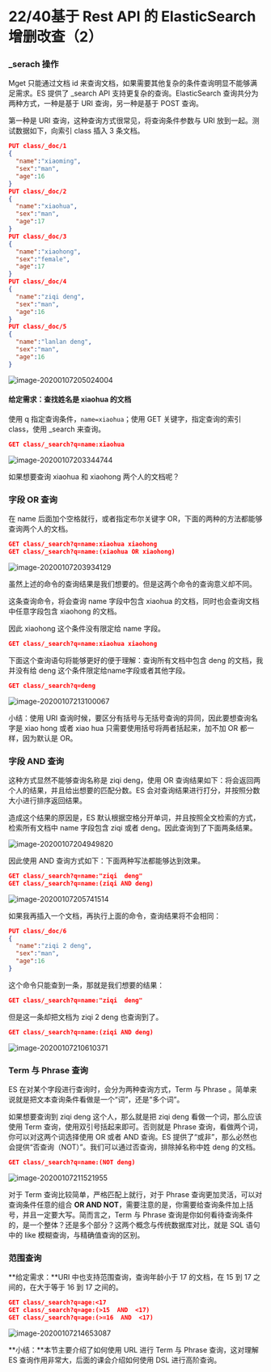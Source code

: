 # 22/40基于 Rest API 的 ElasticSearch 增删改查（2）

### _serach 操作

Mget 只能通过文档 id 来查询文档，如果需要其他复杂的条件查询明显不能够满足需求。ES 提供了 _search API 支持更复杂的查询。ElasticSearch 查询共分为两种方式，一种是基于 URI 查询，另一种是基于 POST 查询。

第一种是 URI 查询，这种查询方式很常见，将查询条件参数与 URI 放到一起。测试数据如下，向索引 class 插入 3 条文档。

```json
PUT class/_doc/1
{
  "name":"xiaoming",
  "sex":"man",
  "age":16
}
PUT class/_doc/2
{
  "name":"xiaohua",
  "sex":"man",
  "age":17
}
PUT class/_doc/3
{
  "name":"xiaohong",
  "sex":"female",
  "age":17
}
PUT class/_doc/4
{
  "name":"ziqi deng",
  "sex":"man",
  "age":16
}
PUT class/_doc/5
{
  "name":"lanlan deng",
  "sex":"man",
  "age":16
}
```

![image-20200107205024004](https://images.gitbook.cn/2020-04-07-063323.png)

#### **给定需求：查找姓名是 xiaohua 的文档**

使用 q 指定查询条件，`name=xiaohua`；使用 GET 关键字，指定查询的索引 class，使用 _search 来查询。

```json
GET class/_search?q=name:xiaohua
```

![image-20200107203344744](https://images.gitbook.cn/2020-04-07-063325.png)

如果想要查询 xiaohua 和 xiaohong 两个人的文档呢？

### 字段 OR 查询

在 name 后面加个空格就行，或者指定布尔关键字 OR，下面的两种的方法都能够查询两个人的文档。

```json
GET class/_search?q=name:xiaohua xiaohong
GET class/_search?q=name:(xiaohua OR xiaohong)
```

![image-20200107203934129](https://images.gitbook.cn/2020-04-07-063327.png)

虽然上述的命令的查询结果是我们想要的。但是这两个命令的查询意义却不同。

这条查询命令，将会查询 name 字段中包含 xiaohua 的文档，同时也会查询文档中任意字段包含 xiaohong 的文档。

因此 xiaohong 这个条件没有限定给 name 字段。

```json
GET class/_search?q=name:xiaohua xiaohong
```

下面这个查询语句将能够更好的便于理解：查询所有文档中包含 deng 的文档，我并没有给 deng 这个条件限定给name字段或者其他字段。

```json
GET class/_search?q=deng
```

![image-20200107213100067](https://images.gitbook.cn/2020-04-07-63328.png)

小结：使用 URI 查询时候，要区分有括号与无括号查询的异同，因此要想查询名字是 xiao hong 或者 xiao hua 只需要使用括号将两者括起来，加不加 OR 都一样，因为默认是 OR。

### 字段 AND 查询

这种方式显然不能够查询名称是 ziqi deng，使用 OR 查询结果如下：将会返回两个人的结果，并且给出想要的匹配分数。ES 会对查询结果进行打分，并按照分数大小进行排序返回结果。

造成这个结果的原因是，ES 默认根据空格分开单词，并且按照全文检索的方式，检索所有文档中 name 字段包含 ziqi 或者 deng。因此查询到了下面两条结果。

![image-20200107204949820](https://images.gitbook.cn/2020-04-07-063328.png)

因此使用 AND 查询方式如下：下面两种写法都能够达到效果。

```json
GET class/_search?q=name:"ziqi  deng"
GET class/_search?q=name:(ziqi AND deng)
```

![image-20200107205741514](https://images.gitbook.cn/2020-04-07-063329.png)

如果我再插入一个文档，再执行上面的命令，查询结果将不会相同：

```json
PUT class/_doc/6
{
  "name":"ziqi 2 deng",
  "sex":"man",
  "age":16
}
```

这个命令只能查到一条，那就是我们想要的结果：

```json
GET class/_search?q=name:"ziqi  deng"
```

但是这一条却把文档为 ziqi 2 deng 也查询到了。

```json
GET class/_search?q=name:(ziqi AND deng)
```

![image-20200107210610371](https://images.gitbook.cn/0dcc41b0-7d7f-11ea-9792-81939fbf7f0c)

### Term 与 Phrase 查询

ES 在对某个字段进行查询时，会分为两种查询方式，Term 与 Phrase 。简单来说就是把文本查询条件看做是一个“词”，还是“多个词”。

如果想要查询到 ziqi deng 这个人，那么就是把 ziqi deng 看做一个词，那么应该使用 Term 查询，使用双引号括起来即可。否则就是 Phrase 查询，看做两个词，你可以对这两个词选择使用 OR 或者 AND 查询。ES 提供了“或非”，那么必然也会提供“否查询（NOT）”。我们可以通过否查询，排除掉名称中姓 deng 的文档。

```json
GET class/_search?q=name:(NOT deng)
```

![image-20200107211521955](https://images.gitbook.cn/2020-04-07-063330.png)

对于 Term 查询比较简单，严格匹配上就行，对于 Phrase 查询更加灵活，可以对查询条件任意的组合 **OR AND NOT**，需要注意的是，你需要给查询条件加上括号，并且一定要大写。简而言之，Term 与 Phrase 查询是你如何看待查询条件的，是一个整体？还是多个部分？这两个概念与传统数据库对比，就是 SQL 语句中的 like 模糊查询，与精确值查询的区别。

### 范围查询

**给定需求：**URI 中也支持范围查询，查询年龄小于 17 的文档，在 15 到 17 之间的，在大于等于 16 到 17 之间的。

```JSON
GET class/_search?q=age:<17
GET class/_search?q=age:(>15  AND  <17)
GET class/_search?q=age:(>=16  AND  <17)
```

![image-20200107214653087](https://images.gitbook.cn/2020-04-07-063331.png)

**小结：**本节主要介绍了如何使用 URL 进行 Term 与 Phrase 查询，这对理解 ES 查询作用非常大，后面的课会介绍如何使用 DSL 进行高阶查询。